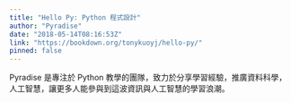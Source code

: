 ```yaml
---
title: "Hello Py: Python 程式設計"
author: "Pyradise"
date: "2018-05-14T08:16:53Z"
link: "https://bookdown.org/tonykuoyj/hello-py/"
pinned: false
---
```


Pyradise 是專注於 Python 教學的團隊，致力於分享學習經驗，推廣資料科學，人工智慧，讓更多人能參與到這波資訊與人工智慧的學習浪潮。
